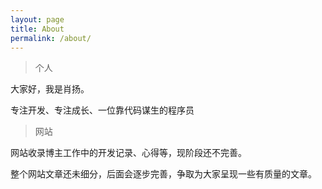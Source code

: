 ```yaml
---
layout: page
title: About
permalink: /about/
---
```


> 个人

大家好，我是肖扬。

专注开发、专注成长、一位靠代码谋生的程序员

> 网站

网站收录博主工作中的开发记录、心得等，现阶段还不完善。

整个网站文章还未细分，后面会逐步完善，争取为大家呈现一些有质量的文章。
